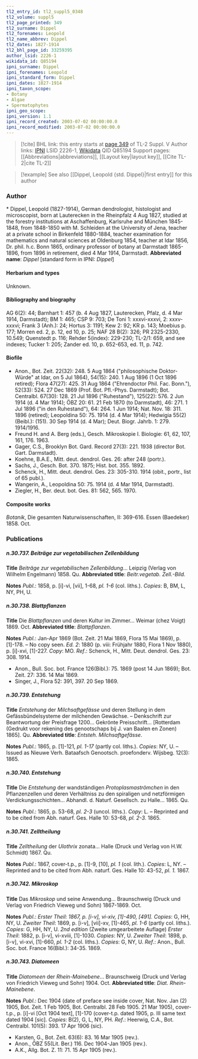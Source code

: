 ```yaml
---
tl2_entry_id: tl2_suppl5_0348
tl2_volume: suppl5
tl2_page_printed: 349
tl2_surname: Dippel
tl2_forenames: Leopold
tl2_name_abbrev: Dippel
tl2_dates: 1827-1914
tl2_bhl_page_id: 33259395
author_lsid: 2226-1
wikidata_id: Q85194
ipni_surname: Dippel
ipni_forenames: Leopold
ipni_standard_form: Dippel
ipni_dates: 1827-1914
ipni_taxon_scope: 
- Botany
- Algae
- Spermatophytes
ipni_geo_scope: 
ipni_version: 1.1
ipni_record_created: 2003-07-02 00:00:00.0
ipni_record_modified: 2003-07-02 00:00:00.0
---
```


> [!cite] BHL link: this entry starts at [page 349](https://www.biodiversitylibrary.org/page/33259395) of TL-2 Suppl. V
> Author links: [IPNI](https://www.ipni.org/a/2226-1) LSID 2226-1, [Wikidata](https://www.wikidata.org/wiki/Q85194) QID Q85194
> Support pages: [[Abbreviations|abbreviations]], [[Layout key|layout key]], [[Cite TL-2|cite TL-2]]

> [!example] See also [[Dippel, Leopold {std. Dippel}|first entry]] for this author

### Author

\* Dippel, Leopold (1827-1914), German dendrologist, histologist and microscopist, born at Lauterecken in the Rheinpfalz 4 Aug 1827, studied at the forestry institutions at Aschaffenburg, Karlsruhe and München 1845-1848, from 1848-1850 with M. Schleiden at the University of Jena, teacher at a private school in Birkenfeld 1880-1884, teacher examination for mathematics and natural sciences at Oldenburg 1854, teacher at Idar 1856, Dr. phil. h.c. Bonn 1865, ordinary professor of botany at Darmstadt 1865-1896, from 1896 in retirement, died 4 Mar 1914, Darmstadt. 
**Abbreviated name**: *Dippel* \[standard form in IPNI: *Dippel*\]

#### Herbarium and types

Unknown.

#### Bibliography and biography

AG 6(2): 44; Barnhart 1: 457 (b. 4 Aug 1827, Lauterecken, Pfalz, d. 4 Mar 1914, Darmstadt); BM 1: 465; CSP 9: 703; De Toni 1: xxxvi-xxxvi, 2: xxxv-xxxvi; Frank 3 (Anh.): 24; Hortus 3: 1191; Kew 2: 92; KR p. 143; Moebius p. 177; Morren ed. 2, p. 12, ed 10, p. 25; NAF 28 B(2): 326; PR 2325-2330, 10.549; Quenstedt p. 116; Rehder 5(index): 229-230; TL-2/1: 659, and see indexes; Tucker 1: 205; Zander ed. 10, p. 652-653, ed. 11, p. 742.

#### Biofile

- Anon., Bot. Zeit. 22(32): 248. 5 Aug 1864 ("philosophische Doktor-Würde" at Idar, on 5 Jul 1864), 54(15): 240. 1 Aug 1896 (1 Oct 1896 retired); Flora 47(27): 425. 31 Aug 1864 ("Ehrendoctor Phil. Fac. Bonn."), 52(33): 524. 27 Dec 1869 (Prof. Bot. Pfl.-Phys. Darmstadt); Bot. Centralbl. 67(30): 128. 21 Jul 1896 ("Ruhestand"), 125(22): 576. 2 Jun 1914 (d. 4 Mar 1914); ÖBZ 20: 61. 21 Feb 1870 (to Darmstadt), 46: 271. 1 Jul 1896 ("in den Ruhestand"), 64: 264. 1 Jun 1914; Nat. Nov. 18: 311. 1896 (retired); Leopoldina 50: 75. 1914 (d. 4 Mar 1914); Hedwigia 55(2)(Beibl.): (151). 30 Sep 1914 (d. 4 Mar); Deut. Biogr. Jahrb. 1: 279. 1914/1916.
- Freund H. and A. Berg (eds.), Gesch. Mikroskopie I. Biologie: 61, 62, 107, 161, 176. 1963.
- Gager, C.S., Brooklyn Bot. Gard. Record 27(3): 221. 1938 (director Bot. Gart. Darmstadt).
- Koehne, B.A.E., Mitt. deut. dendrol. Ges. 26: after 248 (portr.).
- Sachs, J., Gesch. Bot. 370. 1875; Hist. bot. 355. 1892.
- Schenck, H., Mitt. deut. dendrol. Ges. 23: 305-310. 1914 (obit., portr., list of 65 publ.).
- Wangerin, A., Leopoldina 50: 75. 1914 (d. 4 Mar 1914, Darmstadt).
- Ziegler, H., Ber. deut. bot. Ges. 81: 562, 565. 1970.

#### Composite works

*Botanik*, Die gesamten Naturwissenschaften, II: 369-616. Essen (Baedeker) 1858. Oct.

### Publications

##### n.30.737. Beiträge zur vegetabilischen Zellenbildung

**Title**
*Beiträge zur vegetabilischen Zellenbildung*... Leipzig (Verlag von Wilhelm Engelmann) 1858. Qu.
**Abbreviated title**: *Beitr.vegetab. Zell.-Bild.*

**Notes**
*Publ*.: 1858, p. \[i\]-vi, \[vii\], 1-68, *pl. 1-6* (col. liths.). *Copies*: B, BM, L, NY, PH, U.

##### n.30.738. Blattpflanzen

**Title**
Die *Blattpflanzen* und deren Kultur im Zimmer... Weimar (chez Voigt) 1869. Oct.
**Abbreviated title**: *Blattpflanzen*.

**Notes**
*Publ*.: Jan-Apr 1869 (Bot. Zeit. 21 Mai 1869, Flora 15 Mai 1869), p. \[1\]-178. – No copy seen.
*Ed. 2*: 1880 (p. viii: Frühjahr 1880, Flora 1 Nov 1880), p. \[i\]-xvi, \[1\]-227. *Copy*: MO.
*Ref*.: Schenck, H., Mitt. Deut. dendrol. Ges. 23: 308. 1914.
- Anon., Bull. Soc. bot. France 126(Bibl.): 75. 1869 (post 14 Jun 1869); Bot. Zeit. 27: 336. 14 Mai 1869.
- Singer, J., Flora 52: 391, 397. 20 Sep 1869.

##### n.30.739. Entstehung

**Title**
*Entstehung* der *Milchsaftgefässe* und deren Stellung in dem Gefässbündelsysteme der milchenden Gewächse. – Denkschrift zur Beantwortung der Preisfrage 1200... Gekrönte Preisschrift... \[Rotterdam (Gedrukt voor rekening des genootschaps bij J. van Baalen en Zonen) 1865\]. Qu.
**Abbreviated title**: *Entsteh. Milchsaftgefässe*.

**Notes**
*Publ*.: 1865, p. \[1\]-121, *pl. 1-17* (partly col. liths.). *Copies*: NY, U. – Issued as Nieuwe Verh. Bataafsch Genootsch. proefonderv. Wijsbeg. 12(3): 1865.

##### n.30.740. Entstehung

**Title**
Die *Entstehung* der wandständigen *Protoplasmaströmchen* in den Pflanzenzellen und deren Verhältniss zu den spiraligen und netzförmigen Verdickungsschichten... Abhandl. d. Naturf. Gesellsch. zu Halle... 1865. Qu.

**Notes**
*Publ*.: 1865, p. 53-68, *pl. 2-3* (uncol. liths.). *Copy*: L. – Reprinted and to be cited from Abh. naturf. Ges. Halle 10: 53-68, *pl. 2-3.* 1865.

##### n.30.741. Zelltheilung

**Title**
*Zelltheilung* der *Ulothrix* zonata... Halle (Druck und Verlag von H.W. Schmidt) 1867. Qu.

**Notes**
*Publ*.: 1867, cover-t.p., p. \[1\]-9, \[10\], *pl. 1* (col. lith.). *Copies*: L, NY. – Reprinted and to be cited from Abh. naturf. Ges. Halle 10: 43-52, *pl. 1.* 1867.

##### n.30.742. Mikroskop

**Title**
Das *Mikroskop* und seine Anwendung... Braunschweig (Druck und Verlag von Friedrich Vieweg und Sohn) 1867-1869. Oct.

**Notes**
*Publ*.: *Erster Theil: 1867, p. \[i-v\], vi-xiv, \[1\]-490, \[491\]. Copies*: G, HH, NY, U.
*Zweiter Theil*: 1869, p. \[i-v\], \[vii\]-xv, \[1\]-465, *pl. 1-6* (partly col. liths.). *Copies*: G, HH, NY, U.
*2nd edition* (Zweite umgearbeitete Auflage) *Erster Theil*: 1882, p. \[i-v\], vi-xviii, \[1\]-1030.
*Copies*: NY, U.
*Zweiter Theil*: 1898, p. \[i-v\], vi-xvi, \[1\]-660, *pl. 1-2* (col. liths.). *Copies*: G, NY, U.
*Ref*.: Anon., Bull. Soc. bot. France 16(Bibl.): 34-35. 1869.

##### n.30.743. Diatomeen

**Title**
*Diatomeen* der *Rhein-Mainebene*... Braunschweig (Druck und Verlag von Friedrich Vieweg und Sohn) 1904. Oct.
**Abbreviated title**: *Diat. Rhein-Mainebene*.

**Notes**
*Publ*.: Dec 1904 (date of preface see inside cover, Nat. Nov. Jan (2) 1905, Bot. Zeit. 1 Feb 1905, Bot. Centralbl. 28 Feb 1905. 21 Mar 1905), cover-t.p., p. \[i\]-vi \[Oct 1904 text\], \[1\]-170 (cover-t.p. dated 1905, p. III same text dated 1904 \[sic\]. *Copies*: B(2), G, L, NY, PH.
*Ref*.: Heerwig, C.A., Bot. Centralbl. 101(5): 393. 17 Apr 1906 (sic).
- Karsten, G., Bot. Zeit. 63(6): 83. 16 Mar 1905 (rev.).
- Anon., ÖBZ 55(Lit. Ber.) 116. Dec 1904-Jan 1905 (rev.).
- A.K., Allg. Bot. Z. 11: 71. 15 Apr 1905 (rev.).

